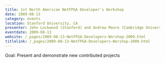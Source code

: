 ```yaml
---
title: 1st North American NetFPGA Developer's Workshop
date: 2009-08-13
category: events
location: Stanford University, CA
presenter: John Lockwood (Stanford) and Andrew Moore (Cambridge University)
eventdate: 2009-08-13
website: /_pages/2009-08-13-NetFPGA-Developers-Worshop-2009.html
titlelink: /_pages/2009-08-13-NetFPGA-Developers-Worshop-2009.html
---
```


Goal: Present and demonstrate new contributed projects
